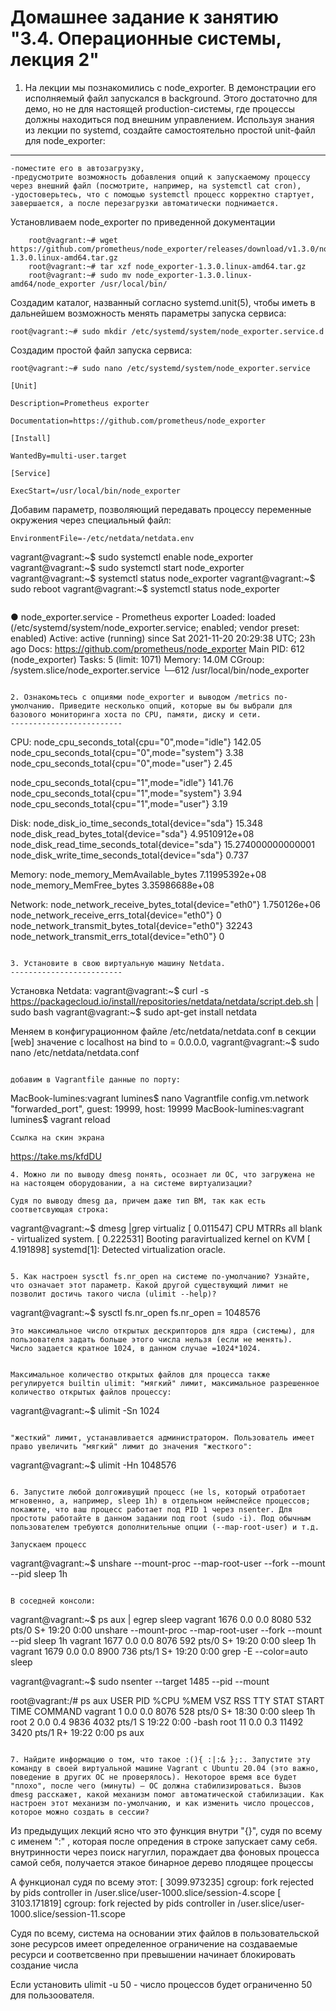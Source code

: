 Домашнее задание к занятию "3.4. Операционные системы, лекция 2"
========================

1. На лекции мы познакомились с node_exporter. В демонстрации его исполняемый файл запускался в background. Этого достаточно для демо, но не для настоящей production-системы, где процессы должны находиться под внешним управлением. Используя знания из лекции по systemd, создайте самостоятельно простой unit-файл для node_exporter:
-------------------------
```
-поместите его в автозагрузку,
-предусмотрите возможность добавления опций к запускаемому процессу через внешний файл (посмотрите, например, на systemctl cat cron),
-удостоверьтесь, что с помощью systemctl процесс корректно стартует, завершается, а после перезагрузки автоматически поднимается.
```
Установливаем node_exporter по приведенной документации
```
	root@vagrant:~# wget https://github.com/prometheus/node_exporter/releases/download/v1.3.0/node_exporter-1.3.0.linux-amd64.tar.gz
	root@vagrant:~# tar xzf node_exporter-1.3.0.linux-amd64.tar.gz
	root@vagrant:~# sudo mv node_exporter-1.3.0.linux-amd64/node_exporter /usr/local/bin/
```
Создадим каталог, названный согласно systemd.unit(5), чтобы иметь в дальнейшем возможность менять параметры запуска сервиса:

```
root@vagrant:~# sudo mkdir /etc/systemd/system/node_exporter.service.d

```
Создадим простой файл запуска сервиса:
```
root@vagrant:~# sudo nano /etc/systemd/system/node_exporter.service

[Unit]

Description=Prometheus exporter

Documentation=https://github.com/prometheus/node_exporter

[Install]

WantedBy=multi-user.target

[Service]

ExecStart=/usr/local/bin/node_exporter
```
Добавим параметр, позволяющий передавать процессу переменные окружения через специальный файл:
```
EnvironmentFile=-/etc/netdata/netdata.env
```
vagrant@vagrant:~$ sudo systemctl enable node_exporter
vagrant@vagrant:~$ sudo systemctl start node_exporter
vagrant@vagrant:~$ systemctl status node_exporter
vagrant@vagrant:~$ sudo reboot
vagrant@vagrant:~$ systemctl status node_exporter
```

```
● node_exporter.service - Prometheus exporter
     Loaded: loaded (/etc/systemd/system/node_exporter.service; enabled; vendor preset: enabled)
     Active: active (running) since Sat 2021-11-20 20:29:38 UTC; 23h ago
       Docs: https://github.com/prometheus/node_exporter
   Main PID: 612 (node_exporter)
      Tasks: 5 (limit: 1071)
     Memory: 14.0M
     CGroup: /system.slice/node_exporter.service
             └─612 /usr/local/bin/node_exporter
```

2. Ознакомьтесь с опциями node_exporter и выводом /metrics по-умолчанию. Приведите несколько опций, которые вы бы выбрали для базового мониторинга хоста по CPU, памяти, диску и сети.
-------------------------
```
CPU:
node_cpu_seconds_total{cpu="0",mode="idle"} 142.05
node_cpu_seconds_total{cpu="0",mode="system"} 3.38
node_cpu_seconds_total{cpu="0",mode="user"} 2.45

node_cpu_seconds_total{cpu="1",mode="idle"} 141.76
node_cpu_seconds_total{cpu="1",mode="system"} 3.94
node_cpu_seconds_total{cpu="1",mode="user"} 3.19

Disk:
node_disk_io_time_seconds_total{device="sda"} 15.348
node_disk_read_bytes_total{device="sda"} 4.9510912e+08
node_disk_read_time_seconds_total{device="sda"} 15.274000000000001
node_disk_write_time_seconds_total{device="sda"} 0.737

Memory:
node_memory_MemAvailable_bytes 7.11995392e+08
node_memory_MemFree_bytes 3.35986688e+08

Network:
node_network_receive_bytes_total{device="eth0"} 1.750126e+06
node_network_receive_errs_total{device="eth0"} 0
node_network_transmit_bytes_total{device="eth0"} 32243
node_network_transmit_errs_total{device="eth0"} 0
```

3. Установите в свою виртуальную машину Netdata. 
-------------------------
```
Установка Netdata:
vagrant@vagrant:~$ curl -s https://packagecloud.io/install/repositories/netdata/netdata/script.deb.sh | sudo bash
vagrant@vagrant:~$ sudo apt-get install netdata

Меняем в конфигурационном файле /etc/netdata/netdata.conf в секции [web] значение с localhost на bind to = 0.0.0.0,
vagrant@vagrant:~$ sudo nano /etc/netdata/netdata.conf
```

добавим в Vagrantfile данные по порту:
```
MacBook-lumines:vagrant lumines$ nano Vagrantfile
config.vm.network "forwarded_port", guest: 19999, host: 19999
MacBook-lumines:vagrant lumines$ vagrant reload
```
Ссылка на скин экрана 
```
https://take.ms/kfdDU
```
4. Можно ли по выводу dmesg понять, осознает ли ОС, что загружена не на настоящем оборудовании, а на системе виртуализации?

Судя по выводу dmesg да, причем даже тип ВМ, так как есть соответсвующая строка: 
```
vagrant@vagrant:~$ dmesg |grep virtualiz
[    0.011547] CPU MTRRs all blank - virtualized system.
[    0.222531] Booting paravirtualized kernel on KVM
[    4.191898] systemd[1]: Detected virtualization oracle.
```

5. Как настроен sysctl fs.nr_open на системе по-умолчанию? Узнайте, что означает этот параметр. Какой другой существующий лимит не позволит достичь такого числа (ulimit --help)?
```
vagrant@vagrant:~$ sysctl fs.nr_open
fs.nr_open = 1048576
```
Это максимальное число открытых дескрипторов для ядра (системы), для пользователя задать больше этого числа нельзя (если не менять). 
Число задается кратное 1024, в данном случае =1024*1024. 


Максимальное количество открытых файлов для процесса также регулируется builtin ulimit: "мягкий" лимит, максимальное разрешенное количество открытых файлов процессу:
```
vagrant@vagrant:~$ ulimit -Sn
1024
```

"жесткий" лимит, устанавливается администратором. Пользователь имеет право увеличить "мягкий" лимит до значения "жесткого":
```
vagrant@vagrant:~$ ulimit -Hn
1048576
```

6. Запустите любой долгоживущий процесс (не ls, который отработает мгновенно, а, например, sleep 1h) в отдельном неймспейсе процессов; покажите, что ваш процесс работает под PID 1 через nsenter. Для простоты работайте в данном задании под root (sudo -i). Под обычным пользователем требуются дополнительные опции (--map-root-user) и т.д.

Запускаем процесс
```
vagrant@vagrant:~$ unshare --mount-proc --map-root-user --fork --mount --pid sleep 1h
```

В соседней консоли:
```
vagrant@vagrant:~$ ps aux | egrep sleep
vagrant     1676  0.0  0.0   8080   532 pts/0    S+   19:20   0:00 unshare --mount-proc --map-root-user --fork --mount --pid sleep 1h
vagrant     1677  0.0  0.0   8076   592 pts/0    S+   19:20   0:00 sleep 1h
vagrant     1679  0.0  0.0   8900   736 pts/1    S+   19:20   0:00 grep -E --color=auto sleep

vagrant@vagrant:~$ sudo nsenter --target 1485 --pid --mount

root@vagrant:/# ps aux
USER         PID %CPU %MEM    VSZ   RSS TTY      STAT START   TIME COMMAND
vagrant        1  0.0  0.0   8076   528 pts/0    S+   18:30   0:00 sleep 1h
root           2  0.0  0.4   9836  4032 pts/1    S    19:22   0:00 -bash
root          11  0.0  0.3  11492  3420 pts/1    R+   19:22   0:00 ps aux
```

7. Найдите информацию о том, что такое :(){ :|:& };:. Запустите эту команду в своей виртуальной машине Vagrant с Ubuntu 20.04 (это важно, поведение в других ОС не проверялось). Некоторое время все будет "плохо", после чего (минуты) – ОС должна стабилизироваться. Вызов dmesg расскажет, какой механизм помог автоматической стабилизации. Как настроен этот механизм по-умолчанию, и как изменить число процессов, которое можно создать в сессии?

```
Из предыдущих лекций ясно что это функция внутри "{}", судя по всему с именем ":" , которая после опредения в строке запускает саму себя.
внутринности через поиск нагуглил, пораждает два фоновых процесса самой себя,
получается этакое бинарное дерево плодящее процессы 

А функционал судя по всему этот:
[ 3099.973235] cgroup: fork rejected by pids controller in /user.slice/user-1000.slice/session-4.scope
[ 3103.171819] cgroup: fork rejected by pids controller in /user.slice/user-1000.slice/session-11.scope

Судя по всему, система на основании этих файлов в пользовательской зоне ресурсов имеет определенное ограничение на создаваемые ресурси 
и соответсвенно при превышении начинает блокировать создание числа 

Если установить ulimit -u 50 - число процессов будет ограниченно 50 для пользоователя. 
```


